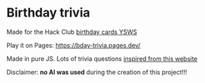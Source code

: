 # Birthday trivia

Made for the Hack Club [birthday cards YSWS](https://birthday-cards.hackclub.com/)

Play it on Pages: https://bday-trivia.pages.dev/

Made in pure JS. Lots of trivia questions [inspired from this website](https://www.onthisday.com/events/september/25)

Disclaimer: **no AI was used** during the creation of this project!!!
